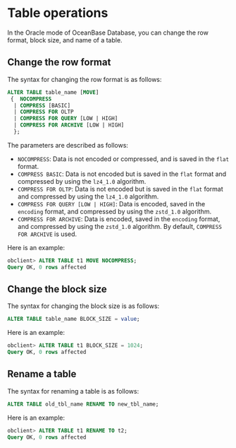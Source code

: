 # Table operations

In the Oracle mode of OceanBase Database, you can change the row format, block size, and name of a table.
## Change the row format

The syntax for changing the row format is as follows:

```sql
ALTER TABLE table_name [MOVE]
 {  NOCOMPRESS
  | COMPRESS [BASIC]
  | COMPRESS FOR OLTP
  | COMPRESS FOR QUERY [LOW | HIGH]
  | COMPRESS FOR ARCHIVE [LOW | HIGH]
  };
```

The parameters are described as follows:

* `NOCOMPRESS`: Data is not encoded or compressed, and is saved in the `flat` format.
* `COMPRESS BASIC`: Data is not encoded but is saved in the `flat` format and compressed by using the `lz4_1.0` algorithm.
* `COMPRESS FOR OLTP`: Data is not encoded but is saved in the `flat` format and compressed by using the `lz4_1.0` algorithm.
* `COMPRESS FOR QUERY [LOW | HIGH]`: Data is encoded, saved in the `encoding` format, and compressed by using the `zstd_1.0` algorithm.
* `COMPRESS FOR ARCHIVE`: Data is encoded, saved in the `encoding` format, and compressed by using the `zstd_1.0` algorithm. By default, `COMPRESS FOR ARCHIVE` is used.

Here is an example:

```sql
obclient> ALTER TABLE t1 MOVE NOCOMPRESS;
Query OK, 0 rows affected
```

## Change the block size

The syntax for changing the block size is as follows:

```sql
ALTER TABLE table_name BLOCK_SIZE = value;
```

Here is an example:

```sql
obclient> ALTER TABLE t1 BLOCK_SIZE = 1024;
Query OK, 0 rows affected
```

## Rename a table

The syntax for renaming a table is as follows:

```sql
ALTER TABLE old_tbl_name RENAME TO new_tbl_name;
```

Here is an example:

```sql
obclient> ALTER TABLE t1 RENAME TO t2;
Query OK, 0 rows affected
```
